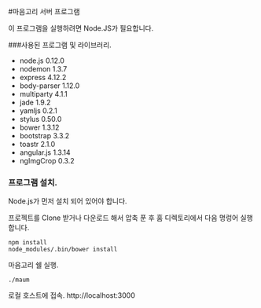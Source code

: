 #마음고리 서버 프로그램

이 프로그램을 실행하려면 Node.JS가 필요합니다.

###사용된 프로그램 및 라이브러리.
- node.js 0.12.0
- nodemon 1.3.7
- express 4.12.2
- body-parser 1.12.0
- multiparty 4.1.1
- jade 1.9.2
- yamljs 0.2.1
- stylus 0.50.0
- bower 1.3.12
- bootstrap 3.3.2
- toastr 2.1.0
- angular.js 1.3.14
- ngImgCrop 0.3.2

### 프로그램 설치.
Node.js가 먼저 설치 되어 있어야 합니다.

프로젝트를 Clone 받거나 다운로드 해서 압축 푼 후 홈 디렉토리에서 다음 명렁어 실행합니다.
```
npm install
node_modules/.bin/bower install
```

마음고리 쉘 실행.
```
./maum
```

로컬 호스트에 접속.
http://localhost:3000
